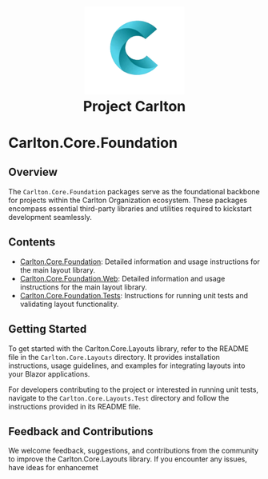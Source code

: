 <h1 align="center">
    <img src="../Components/Carlton.Core.Components/wwwroot/images/CarltonLogo.png" alt="Carlton Logo" width="200" />
</br>
    Project Carlton
</br>


# Carlton.Core.Foundation

## Overview

The `Carlton.Core.Foundation` packages serve as the foundational backbone for projects within the Carlton Organization ecosystem. These packages encompass essential third-party libraries and utilities required to kickstart development seamlessly.

## Contents

- [Carlton.Core.Foundation](./Carlton.Core.Foundation/README.md): Detailed information and usage instructions for the main layout library.
- [Carlton.Core.Foundation.Web](./Carlton.Core.Foundation.Web/README.md): Detailed information and usage instructions for the main layout library.
- [Carlton.Core.Foundation.Tests](./Carlton.Core.Foundation.Tests/README.md): Instructions for running unit tests and validating layout functionality.

## Getting Started

To get started with the Carlton.Core.Layouts library, refer to the README file in the `Carlton.Core.Layouts` directory. It provides installation instructions, usage guidelines, and examples for integrating layouts into your Blazor applications.

For developers contributing to the project or interested in running unit tests, navigate to the `Carlton.Core.Layouts.Test` directory and follow the instructions provided in its README file.

## Feedback and Contributions

We welcome feedback, suggestions, and contributions from the community to improve the Carlton.Core.Layouts library. If you encounter any issues, have ideas for enhancemet
